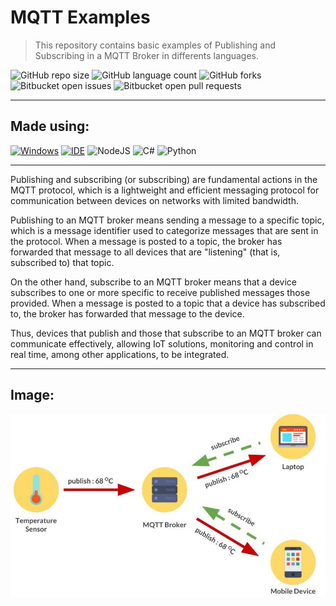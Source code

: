 # MQTT Examples

> This repository contains basic examples of Publishing and Subscribing in a MQTT Broker in differents languages.

![GitHub repo size](https://img.shields.io/github/repo-size/KauaMB2/MQTT_Exemples?style=for-the-badge)
![GitHub language count](https://img.shields.io/github/languages/count/KauaMB2/MQTT_Exemples?style=for-the-badge)
![GitHub forks](https://img.shields.io/github/forks/KauaMB2/MQTT_Exemples?style=for-the-badge)
![Bitbucket open issues](https://img.shields.io/bitbucket/issues/KauaMB2/MQTT_Exemples?style=for-the-badge)
![Bitbucket open pull requests](https://img.shields.io/bitbucket/pr-raw/KauaMB2/MQTT_Exemples?style=for-the-badge)

<hr>

## Made using:
[![Windows](https://img.shields.io/badge/Windows-0078D6?style=for-the-badge&logo=windows&logoColor=white)](https://www.microsoft.com/pt-br/windows/get-windows-10)
[![IDE](https://img.shields.io/badge/Visual_studio_code-0078D4?style=for-the-badge&logo=visual%20studio%20code&logoColor=white)](https://code.visualstudio.com/)
![NodeJS](https://img.shields.io/badge/node.js-6DA55F?style=for-the-badge&logo=node.js&logoColor=white)
![C#](https://img.shields.io/badge/c%23-%23239120.svg?style=for-the-badge&logo=c-sharp&logoColor=white)
![Python](https://img.shields.io/badge/python-3670A0?style=for-the-badge&logo=python&logoColor=ffdd54)

<hr>

Publishing and subscribing (or subscribing) are fundamental actions in the MQTT protocol, which is a lightweight and efficient messaging protocol for communication between devices on networks with limited bandwidth.

Publishing to an MQTT broker means sending a message to a specific topic, which is a message identifier used to categorize messages that are sent in the protocol. When a message is posted to a topic, the broker has forwarded that message to all devices that are "listening" (that is, subscribed to) that topic.

On the other hand, subscribe to an MQTT broker means that a device subscribes to one or more specific to receive published messages those provided. When a message is posted to a topic that a device has subscribed to, the broker has forwarded that message to the device.

Thus, devices that publish and those that subscribe to an MQTT broker can communicate effectively, allowing IoT solutions, monitoring and control in real time, among other applications, to be integrated.
<hr>

## Image:
<img src="imgs\img1.png" class="img">
